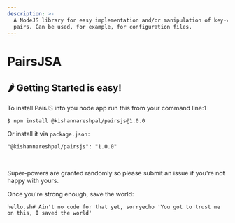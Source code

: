 ```yaml
---
description: >-
  A NodeJS library for easy implementation and/or manipulation of key-value
  pairs. Can be used, for example, for configuration files.‌
---
```


# PairsJSA

## ​🌶 Getting Started is easy!

To install PairJS into you node app run this from your command line:1

```text
$ npm install @kishannareshpal/pairsjs@1.0.0‌
```

Or install it via `package.json:`

```text
"@kishannareshpal/pairsjs": "1.0.0"
```

​

 Super-powers are granted randomly so please submit an issue if you're not happy with yours.‌

Once you're strong enough, save the world:

```text
hello.sh# Ain't no code for that yet, sorryecho 'You got to trust me on this, I saved the world'
```

​

